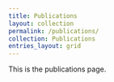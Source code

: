```yaml
---
title: Publications
layout: collection
permalink: /publications/
collection: Publications
entries_layout: grid
---
```


This is the publications page.
